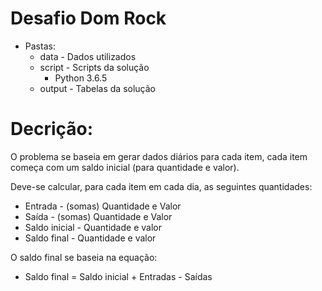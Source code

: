 # Desafio Dom Rock
- Pastas:
  * data - Dados utilizados
  * script - Scripts da solução
    * Python 3.6.5
  * output - Tabelas da solução
  
# Decrição:

 O problema se baseia em gerar dados diários para cada item,
 cada item começa com um saldo inicial (para quantidade e valor).
 
 Deve-se calcular, para cada item em cada dia, as seguintes quantidades:
 * Entrada - (somas) Quantidade e Valor
 * Saída - (somas) Quantidade e Valor
 * Saldo inicial - Quantidade e valor
 * Saldo final - Quantidade e valor
 
 O saldo final se baseia na equação:
 * Saldo final = Saldo inicial + Entradas - Saídas
 
